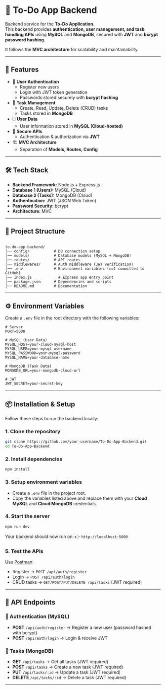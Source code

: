 # 🔐 To-Do App Backend

Backend service for the **To-Do Application**.  
This backend provides **authentication, user management, and task handling APIs** using **MySQL** and **MongoDB**, secured with **JWT** and **bcrypt password hashing**.  

It follows the **MVC architecture** for scalability and maintainability.  

---

## 🚀 Features

- 👤 **User Authentication**
  - Register new users
  - Login with JWT token generation
  - Passwords stored securely with **bcrypt hashing**
- 📂 **Task Management**
  - Create, Read, Update, Delete (CRUD) tasks
  - Tasks stored in **MongoDB**
- 🗄️ **User Data**
  - User information stored in **MySQL (Cloud-hosted)**
- 🔑 **Secure APIs**
  - Authentication & authorization via **JWT**
- 🏗️ **MVC Architecture**
  - Separation of **Models, Routes, Config**

---

## 🛠️ Tech Stack

- **Backend Framework:** Node.js + Express.js  
- **Database 1 (Users):** MySQL (Cloud)  
- **Database 2 (Tasks):** MongoDB (Cloud)  
- **Authentication:** JWT (JSON Web Token)  
- **Password Security:** bcrypt  
- **Architecture:** MVC  

---

## 📂 Project Structure

```

to-do-app-backend/
│── config/           # DB connection setup
│── models/           # Database models (MySQL + MongoDB)
│── routes/           # API routes
│── middlewares/      # Auth middleware (JWT verification)
│── .env              # Environment variables (not committed to GitHub)
│── index.js            # Express app entry point
│── package.json      # Dependencies and scripts
│── README.md         # Documentation

````

---

## ⚙️ Environment Variables

Create a `.env` file in the root directory with the following variables:  

```env
# Server
PORT=5000

# MySQL (User Data)
MYSQL_HOST=your-cloud-mysql-host
MYSQL_USER=your-mysql-username
MYSQL_PASSWORD=your-mysql-password
MYSQL_NAME=your-database-name

# MongoDB (Task Data)
MONGODB_URL=your-mongodb-cloud-url

# JWT
JWT_SECRET=your-secret-key
````

---

## 📦 Installation & Setup

Follow these steps to run the backend locally:

### 1. Clone the repository

```bash
git clone https://github.com/your-username/To-Do-App-Backend.git
cd To-Do-App-Backend
```

### 2. Install dependencies

```bash
npm install
```

### 3. Setup environment variables

* Create a `.env` file in the project root.
* Copy the variables listed above and replace them with your **Cloud MySQL** and **Cloud MongoDB** credentials.


### 4. Start the server

```bash
npm run dev
```

Your backend should now run on:
👉 `http://localhost:5000`

### 5. Test the APIs

Use [Postman](https://www.postman.com/):

* Register → `POST /api/auth/register`
* Login → `POST /api/auth/login`
* CRUD tasks → `GET/POST/PUT/DELETE /api/tasks` (JWT required)

---

## 🔑 API Endpoints

### 👤 Authentication (MySQL)

* **POST** `/api/auth/register` → Register a new user (password hashed with bcrypt)
* **POST** `/api/auth/login` → Login & receive JWT

### 📝 Tasks (MongoDB)

* **GET** `/api/tasks` → Get all tasks (JWT required)
* **POST** `/api/tasks` → Create a new task (JWT required)
* **PUT** `/api/tasks/:id` → Update a task (JWT required)
* **DELETE** `/api/tasks/:id` → Delete a task (JWT required)

---
